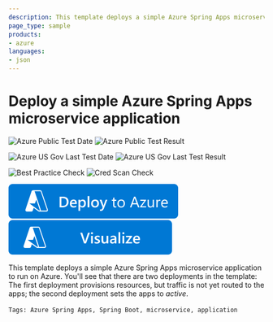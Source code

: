 ```yaml
---
description: This template deploys a simple Azure Spring Apps microservice application to run on Azure.
page_type: sample
products:
- azure
languages:
- json
---
```

# Deploy a simple Azure Spring Apps microservice application

![Azure Public Test Date](https://azurequickstartsservice.blob.core.windows.net/badges/quickstarts/microsoft.appplatform/azure-spring-cloud/PublicLastTestDate.svg)
![Azure Public Test Result](https://azurequickstartsservice.blob.core.windows.net/badges/quickstarts/microsoft.appplatform/azure-spring-cloud/PublicDeployment.svg)

![Azure US Gov Last Test Date](https://azurequickstartsservice.blob.core.windows.net/badges/quickstarts/microsoft.appplatform/azure-spring-cloud/FairfaxLastTestDate.svg)
![Azure US Gov Last Test Result](https://azurequickstartsservice.blob.core.windows.net/badges/quickstarts/microsoft.appplatform/azure-spring-cloud/FairfaxDeployment.svg)

![Best Practice Check](https://azurequickstartsservice.blob.core.windows.net/badges/quickstarts/microsoft.appplatform/azure-spring-cloud/BestPracticeResult.svg)
![Cred Scan Check](https://azurequickstartsservice.blob.core.windows.net/badges/quickstarts/microsoft.appplatform/azure-spring-cloud/CredScanResult.svg)

[![Deploy To Azure](https://raw.githubusercontent.com/Azure/azure-quickstart-templates/master/1-CONTRIBUTION-GUIDE/images/deploytoazure.svg?sanitize=true)](https://portal.azure.com/#create/Microsoft.Template/uri/https%3A%2F%2Fraw.githubusercontent.com%2FAzure%2Fazure-quickstart-templates%2Fmaster%2Fquickstarts%2Fmicrosoft.appplatform%2Fazure-spring-cloud%2Fazuredeploy.json)
[![Visualize](https://raw.githubusercontent.com/Azure/azure-quickstart-templates/master/1-CONTRIBUTION-GUIDE/images/visualizebutton.svg?sanitize=true)](http://armviz.io/#/?load=https%3A%2F%2Fraw.githubusercontent.com%2FAzure%2Fazure-quickstart-templates%2Fmaster%2Fquickstarts%2Fmicrosoft.appplatform%2Fazure-spring-cloud%2Fazuredeploy.json)

This template deploys a simple Azure Spring Apps microservice application to run on Azure. You'll see that there are two deployments in the template: The first deployment provisions resources, but traffic is not yet routed to the apps; the second deployment sets the apps to _active_.

`Tags: Azure Spring Apps, Spring Boot, microservice, application`
